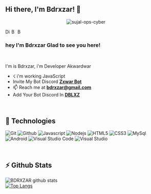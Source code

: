 ## Hi there, I'm Bdrxzar! 👋

<p align="center"> <img src="https://komarev.com/ghpvc/?username=badriian24-ops-cyber" alt="sujal-ops-cyber" /> </p>

<a href="https://discord.gg/BQk6dsDDAu">
  <img align="left" alt="Discord Server" width="16px" src="https://cdn.jsdelivr.net/npm/simple-icons@v3/icons/discord.svg" />
</a>
 <a href="https://github.com/badriian24">
  <img align="left" alt="Bdrxzar Github's" width="16px" src="https://cdn.jsdelivr.net/npm/simple-icons@v3/icons/github.svg" />
</a>
 <a href="https://instagram.com/bdrxzar_24?igshid=hh8tyxkb61d4">
  <img align="left" alt="Bdrxzar Github's" width="16px" src="https://cdn.jsdelivr.net/npm/simple-icons@v3/icons/instagram.svg" />
</a>

<br />

### hey I'm Bdrxzar Glad to see you here! &nbsp;

<br />

I'm is Bdrxzar, i'm Developer Akwardwar
- ☇ i'm working JavaScript
- Invite My Bot Discord **[Zxwar Bot](https://dsc.gg/zxwar-bot)**
- 📫 Reach me at **[bdrxzar@gmail.com](https://mail.google.com/mail/u/0/?view=cm&fs=1&to=ian24fd24@gmail.com)**
- Add Your Bot Discord In **[DBLXZ](https://www.dblxz.ml)**
<br />

<h2>🚀 Technologies</h2>
<p>
  <img alt="Git" src="https://img.shields.io/badge/-Git-ff8438?style=flat-square&logo=git&logoColor=white" />
  <img alt="Github" src="https://img.shields.io/badge/-Github-2e2e2e?style=flat-square&logo=github&logoColor=white" />
  <img alt="Javascript" src="https://img.shields.io/badge/-JavaScript-323330?style=flat-square&logo=javascript&logoColor=white" />
  <img alt="Nodejs" src="https://img.shields.io/badge/-Nodejs-68a063?style=flat-square&logo=Node.js&logoColor=white" />
  <img alt="HTML5" src="https://img.shields.io/badge/-HTML5-E34F26?style=flat-square&logo=html5&logoColor=white" />
  <img alt="CSS3" src="https://img.shields.io/badge/-CSS3-1572B6?style=flat-square&logo=css3&logoColor=white" />
  <img alt="MySql" src="https://img.shields.io/badge/-MySQL-00756f?style=flat-square&logo=mysql&logoColor=white" />
  <img alt="Android" src="https://img.shields.io/badge/-Android-3ddc84?style=flat-square&logo=android&logoColor=white" />
  <img alt="Visual Studio Code" src="https://img.shields.io/badge/-VisualStudioCode-0078d7?style=flat-square&logo=visual-studio-code&logoColor=white" />
  <img alt="Visual Studio" src="https://img.shields.io/badge/-VisualStudio-5d2b90?style=flat-square&logo=visual-studio&logoColor=white" />
</p>
<br>
<h2>⚡ Github Stats</h2>

![BDRXZAR github stats](https://github-readme-stats.vercel.app/api?username=badriian24&show_icons=true&theme=tokyonight)
<br />
[![Top Langs](https://github-readme-stats.vercel.app/api/top-langs/?username=badriian24&show_icons=true&theme=tokyonight)](https://github.com/badriian24)
